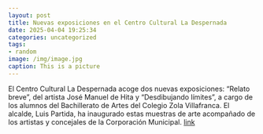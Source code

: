 ```yaml
---
layout: post
title: Nuevas exposiciones en el Centro Cultural La Despernada
date: 2025-04-04 19:25:34
categories: uncategorized
tags:
- random
image: /img/image.jpg
caption: This is a picture
---
```

El Centro Cultural La Despernada acoge dos nuevas exposiciones: “Relato breve”, del artista José Manuel de Hita y “Desdibujando límites”, a cargo de los alumnos del Bachillerato de Artes del Colegio Zola Villafranca.  El alcalde, Luis Partida, ha inaugurado estas muestras de arte acompañado de los artistas y concejales de la Corporación Municipal.  [link](https://www.ayto-villacanada.es/noticias/nuevas-exposiciones-en-el-centro-cultural-la-despernada/)
